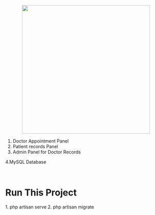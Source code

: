 <p align="center"><a href="https://laravel.com" target="_blank"><img src="https://raw.githubusercontent.com/laravel/art/master/logo-lockup/5%20SVG/2%20CMYK/1%20Full%20Color/laravel-logolockup-cmyk-red.svg" width="400"></a></p>

1. Doctor Appointment Panel
2. Patient records Panel
3. Admin Panel for Doctor Records

4.MySQL Database


<br>
<h1>Run This Project</h1>
1. php artisan serve
2. php artisan migrate
